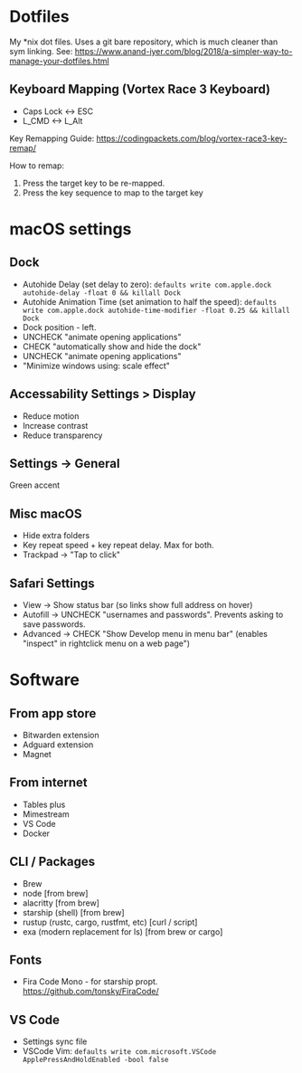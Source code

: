 # Dotfiles
My *nix dot files. Uses a git bare repository, which is much cleaner than sym linking. See: https://www.anand-iyer.com/blog/2018/a-simpler-way-to-manage-your-dotfiles.html

## Keyboard Mapping (Vortex Race 3 Keyboard)
- Caps Lock <-> ESC
- L_CMD <-> L_Alt

Key Remapping Guide: https://codingpackets.com/blog/vortex-race3-key-remap/

How to remap:
1. Press the target key to be re-mapped.
2. Press the key sequence to map to the target key

# macOS settings

## Dock
- Autohide Delay (set delay to zero): `defaults write com.apple.dock autohide-delay -float 0 && killall Dock`
- Autohide Animation Time (set animation to half the speed): `defaults write com.apple.dock autohide-time-modifier -float 0.25 && killall Dock`
- Dock position - left. 
- UNCHECK "animate opening applications"
- CHECK "automatically show and hide the dock"
- UNCHECK "animate opening applications"
- "Minimize windows using: scale effect"

## Accessability Settings > Display
- Reduce motion
- Increase contrast
- Reduce transparency

## Settings -> General
Green accent

## Misc macOS
- Hide extra folders
- Key repeat speed + key repeat delay. Max for both.
- Trackpad -> "Tap to click"

## Safari Settings
- View -> Show status bar (so links show full address on hover)
- Autofill -> UNCHECK "usernames and passwords". Prevents asking to save passwords.
- Advanced -> CHECK "Show Develop menu in menu bar" (enables "inspect" in rightclick menu on a web page")

# Software

## From app store
- Bitwarden extension
- Adguard extension
- Magnet

## From internet
- Tables plus
- Mimestream
- VS Code
- Docker

## CLI / Packages
- Brew
- node [from brew]
- alacritty [from brew]
- starship (shell) [from brew]
- rustup (rustc, cargo, rustfmt, etc) [curl / script]
- exa (modern replacement for ls) [from brew or cargo]

## Fonts
- Fira Code Mono - for starship propt. https://github.com/tonsky/FiraCode/

## VS Code
- Settings sync file
- VSCode Vim: `defaults write com.microsoft.VSCode ApplePressAndHoldEnabled -bool false`
